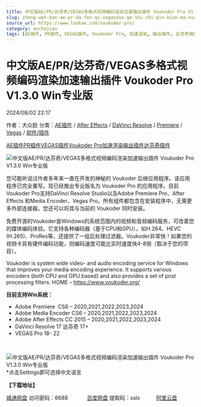 ```yaml
---
title: 中文版AE/PR/达芬奇/VEGAS多格式视频编码渲染加速输出插件 Voukoder Pro V1.3.0 Win专业版
slug: zhong-wen-ban-ae-pr-da-fen-qi-vegasduo-ge-shi-shi-pin-bian-ma-xuan-ran-jia-su-shu-chu-cha-jian-voukoder-pro-v1-3-0-winzhuan-ye-ban
source_url: https://www.lookae.com/voukoder-pro/
category: aechajian
tags: [AE插件, PR插件, VEGAS插件, Voukoder Pro, 加速渲染, 输出插件, 达芬奇插件]
---
```

# 中文版AE/PR/达芬奇/VEGAS多格式视频编码渲染加速输出插件 Voukoder Pro V1.3.0 Win专业版

2024/08/02 22:17

作者：大众脸
分类：[AE插件](https://www.lookae.com/after-effects/aechajian/) / [After Effects](https://www.lookae.com/after-effects/) / [DaVinci Resolve](https://www.lookae.com/qitarjcj/resolvezy/) / [Premiere](https://www.lookae.com/qitarjcj/premierezy/) / [Vegas](https://www.lookae.com/qitarjcj/vegaszy/) / [软件/插件](https://www.lookae.com/qitarjcj/)

[AE插件](https://www.lookae.com/tag/ae%e6%8f%92%e4%bb%b6/)[PR插件](https://www.lookae.com/tag/pr%e6%8f%92%e4%bb%b6/)[VEGAS插件](https://www.lookae.com/tag/vegas%e6%8f%92%e4%bb%b6/)[Voukoder Pro](https://www.lookae.com/tag/voukoder-pro/)[加速渲染](https://www.lookae.com/tag/%e5%8a%a0%e9%80%9f%e6%b8%b2%e6%9f%93/)[输出插件](https://www.lookae.com/tag/%e8%be%93%e5%87%ba%e6%8f%92%e4%bb%b6/)[达芬奇插件](https://www.lookae.com/tag/%e8%be%be%e8%8a%ac%e5%a5%87%e6%8f%92%e4%bb%b6/)

![中文版AE/PR/达芬奇/VEGAS多格式视频编码渲染加速输出插件 Voukoder Pro V1.3.0 Win专业版](https://www.lookae.com/wp-content/uploads/2021/07/Voukoder-9.jpg "中文版AE/PR/达芬奇/VEGAS多格式视频编码渲染加速输出插件 Voukoder Pro V1.3.0 Win专业版-LookAE.com")

您可能听说过作者多年来一直在开发的神秘的 Voukoder 后继应用程序。该应用程序已完全重写。现已经推出专业版名为 Voukoder Pro 的应用程序。目前Voukoder Pro支持DaVinci Resolve Studio以及Adob​​e Premiere Pro、After Effects 和Media Encoder、Vegas Pro。所有组件都包含在安装程序中，无需更多外部连接器。您还可以将其与当前的 Voukoder 同时安装。

免费开源的Voukoder是Windows的系统范围内的视频和音频编码服务，可改善您的媒体编码体验。它支持各种编码器（基于CPU和GPU），如H.264、HEVC (H.265)、ProRes等，还提供了一组后处理过滤器。Voukoder非常快！如果您的视频卡具有硬件编码功能，则编码速度可能比实时速度快4-8倍（取决于您的项目）。

Voukoder is system wide video- and audio encoding service for Windows that improves your media encoding experience. It supports various encoders (both CPU and GPU based) and also provides a set of post processing filters. HOME – https://www.voukoder.org/

**目前支持Win系统：**

* Adobe Premiere  CS6 – 2020,2021,2022,2023,2024
* Adobe Media Encoder CS6 – 2020,2021,2022,2023,2024
* Adobe After Effects CC 2015 – 2020,2021,2022,2023,2024
* DaVinci Resolve 17 达芬奇 17+
* VEGAS Pro 18- 22

[﻿﻿﻿](https://cloud.video.taobao.com//play/u/705956171/p/1/e/6/t/1/297172470493.mp4)

![中文版AE/PR/达芬奇/VEGAS多格式视频编码渲染加速输出插件 Voukoder Pro V1.3.0 Win专业版](https://img.alicdn.com/imgextra/i2/705956171/O1CN01FON1oO1vSMtet5cMA_!!705956171.png "中文版AE/PR/达芬奇/VEGAS多格式视频编码渲染加速输出插件 Voukoder Pro V1.3.0 Win专业版-LookAE.com")  
\*点击Settings即可选择中文语言

**【下载地址】**

[城通网盘](https://url70.ctfile.com/f/2827370-1339310683-de07c6?p=4431) 访问密码：6688             [百度网盘](https://pan.baidu.com/s/1p55aV5Uvmu6J0AUvGtThTg?pwd=sslx) 提取码：sslx           [阿里云盘](https://www.alipan.com/s/48ETStLC5BA)
